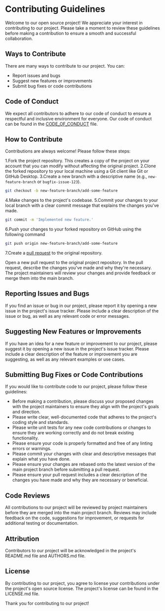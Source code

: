 # Contributing Guidelines

Welcome to our open source project! We appreciate your interest in contributing to our project. Please take a moment to review these guidelines before making a contribution to ensure a smooth and successful collaboration.

## Ways to Contribute

There are many ways to contribute to our project. You can:

- Report issues and bugs
- Suggest new features or improvements
- Submit bug fixes or code contributions

## Code of Conduct

We expect all contributors to adhere to our code of conduct to ensure a respectful and inclusive environment for everyone. Our code of conduct can be found in the [CODE_OF_CONDUCT](./CODE_OF_CONDUCT.md) file.

## How to Contribute

Contributions are always welcome! Please follow these steps:

1.Fork the project repository. This creates a copy of the project on your account that you can modify without affecting the original project.
2.Clone the forked repository to your local machine using a Git client like Git or GitHub Desktop.
3.Create a new branch with a descriptive name (e.g., `new-feature-branch` or `bugfix-issue-123`).

```sh
git checkout -b new-feature-branch/add-some-feature
```

4.Make changes to the project's codebase.
5.Commit your changes to your local branch with a clear commit message that explains the changes you've made.

```sh
git commit -m 'Implemented new feature.'
```

6.Push your changes to your forked repository on GitHub using the following command

```sh
git push origin new-feature-branch/add-some-feature
```

7.Create a [pull request](https://github.com/lorenzosfienti/it.lorenzosfienti.info.terraform) to the original repository.

Open a new pull request to the original project repository. In the pull request, describe the changes you've made and why they're necessary.
The project maintainers will review your changes and provide feedback or merge them into the main branch.

## Reporting Issues and Bugs

If you find an issue or bug in our project, please report it by opening a new issue in the project's issue tracker. Please include a clear description of the issue or bug, as well as any relevant code or error messages.

## Suggesting New Features or Improvements

If you have an idea for a new feature or improvement to our project, please suggest it by opening a new issue in the project's issue tracker. Please include a clear description of the feature or improvement you are suggesting, as well as any relevant examples or use cases.

## Submitting Bug Fixes or Code Contributions

If you would like to contribute code to our project, please follow these guidelines:

- Before making a contribution, please discuss your proposed changes with the project maintainers to ensure they align with the project's goals and direction.
- Please write clear, well-documented code that adheres to the project's coding style and standards.
- Please write unit tests for any new code contributions or changes to ensure they are working correctly and do not break existing functionality.
- Please ensure your code is properly formatted and free of any linting errors or warnings.
- Please commit your changes with clear and descriptive messages that explain what you have done.
- Please ensure your changes are rebased onto the latest version of the main project branch before submitting a pull request.
- Please ensure your pull request includes a clear description of the changes you have made and why they are necessary or beneficial.

## Code Reviews

All contributions to our project will be reviewed by project maintainers before they are merged into the main project branch. Reviews may include feedback on the code, suggestions for improvement, or requests for additional testing or documentation.

## Attribution

Contributors to our project will be acknowledged in the project's README.md file and AUTHORS.md file.

## License

By contributing to our project, you agree to license your contributions under the project's open source license. The project's license can be found in the LICENSE.md file.

Thank you for contributing to our project!